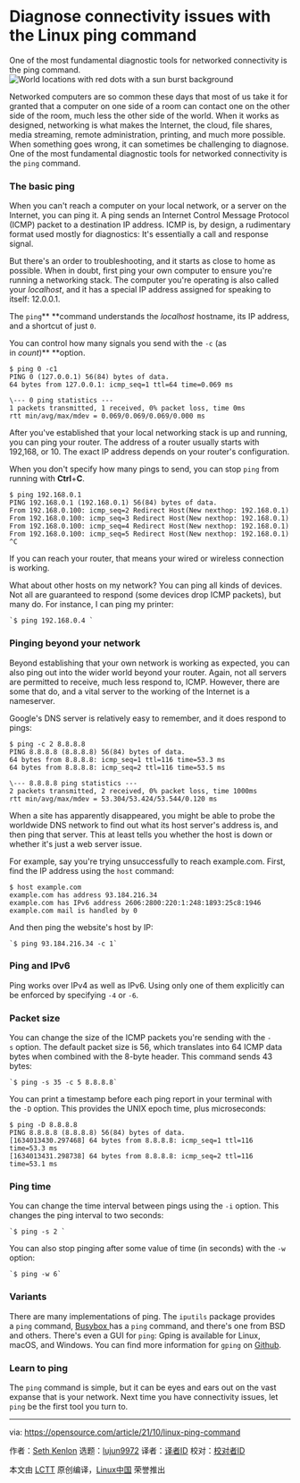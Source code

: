 [#]: subject: "Diagnose connectivity issues with the Linux ping command"
[#]: via: "https://opensource.com/article/21/10/linux-ping-command"
[#]: author: "Seth Kenlon https://opensource.com/users/seth"
[#]: collector: "lujun9972"
[#]: translator: "chai001125"
[#]: reviewer: " "
[#]: publisher: " "
[#]: url: " "

Diagnose connectivity issues with the Linux ping command
======
One of the most fundamental diagnostic tools for networked connectivity
is the ping command.
![World locations with red dots with a sun burst background][1]

Networked computers are so common these days that most of us take it for granted that a computer on one side of a room can contact one on the other side of the room, much less the other side of the world. When it works as designed, networking is what makes the Internet, the cloud, file shares, media streaming, remote administration, printing, and much more possible. When something goes wrong, it can sometimes be challenging to diagnose. One of the most fundamental diagnostic tools for networked connectivity is the `ping` command.

### The basic ping

When you can't reach a computer on your local network, or a server on the Internet, you can ping it. A ping sends an Internet Control Message Protocol (ICMP) packet to a destination IP address. ICMP is, by design, a rudimentary format used mostly for diagnostics: It's essentially a call and response signal.

But there's an order to troubleshooting, and it starts as close to home as possible. When in doubt, first ping your own computer to ensure you're running a networking stack. The computer you're operating is also called your _localhost_, and it has a special IP address assigned for speaking to itself: 12.0.0.1.

The `ping`** **command understands the _localhost_ hostname, its IP address, and a shortcut of just `0`.

You can control how many signals you send with the `-c` (as in _count_)** **option.


```
$ ping 0 -c1
PING 0 (127.0.0.1) 56(84) bytes of data.
64 bytes from 127.0.0.1: icmp_seq=1 ttl=64 time=0.069 ms

\--- 0 ping statistics ---
1 packets transmitted, 1 received, 0% packet loss, time 0ms
rtt min/avg/max/mdev = 0.069/0.069/0.069/0.000 ms
```

After you've established that your local networking stack is up and running, you can ping your router. The address of a router usually starts with 192,168, or 10. The exact IP address depends on your router's configuration.

When you don't specify how many pings to send, you can stop `ping` from running with **Ctrl**+**C**.


```
$ ping 192.168.0.1 
PING 192.168.0.1 (192.168.0.1) 56(84) bytes of data.
From 192.168.0.100: icmp_seq=2 Redirect Host(New nexthop: 192.168.0.1)
From 192.168.0.100: icmp_seq=3 Redirect Host(New nexthop: 192.168.0.1)
From 192.168.0.100: icmp_seq=4 Redirect Host(New nexthop: 192.168.0.1)
From 192.168.0.100: icmp_seq=5 Redirect Host(New nexthop: 192.168.0.1)
^C
```

If you can reach your router, that means your wired or wireless connection is working. 

What about other hosts on my network? You can ping all kinds of devices. Not all are guaranteed to respond (some devices drop ICMP packets), but many do. For instance, I can ping my printer:


```
`$ ping 192.168.0.4 `
```

### Pinging beyond your network

Beyond establishing that your own network is working as expected, you can also ping out into the wider world beyond your router. Again, not all servers are permitted to receive, much less respond to, ICMP. However, there are some that do, and a vital server to the working of the Internet is a nameserver.

Google's DNS server is relatively easy to remember, and it does respond to pings:


```
$ ping -c 2 8.8.8.8
PING 8.8.8.8 (8.8.8.8) 56(84) bytes of data.
64 bytes from 8.8.8.8: icmp_seq=1 ttl=116 time=53.3 ms
64 bytes from 8.8.8.8: icmp_seq=2 ttl=116 time=53.5 ms

\--- 8.8.8.8 ping statistics ---
2 packets transmitted, 2 received, 0% packet loss, time 1000ms
rtt min/avg/max/mdev = 53.304/53.424/53.544/0.120 ms
```

When a site has apparently disappeared, you might be able to probe the worldwide DNS network to find out what its host server's address is, and then ping that server. This at least tells you whether the host is down or whether it's just a web server issue.

For example, say you're trying unsuccessfully to reach example.com. First, find the IP address using the `host` command:


```
$ host example.com
example.com has address 93.184.216.34
example.com has IPv6 address 2606:2800:220:1:248:1893:25c8:1946
example.com mail is handled by 0
```

And then ping the website's host by IP:


```
`$ ping 93.184.216.34 -c 1`
```

### Ping and IPv6

Ping works over IPv4 as well as IPv6. Using only one of them explicitly can be enforced by specifying `-4` or `-6`. 

### Packet size

You can change the size of the ICMP packets you're sending with the `-s` option. The default packet size is 56, which translates into 64 ICMP data bytes when combined with the 8-byte header. This command sends 43 bytes:


```
`$ ping -s 35 -c 5 8.8.8.8`
```

You can print a timestamp before each ping report in your terminal with the `-D` option. This provides the UNIX epoch time, plus microseconds:


```
$ ping -D 8.8.8.8 
PING 8.8.8.8 (8.8.8.8) 56(84) bytes of data.
[1634013430.297468] 64 bytes from 8.8.8.8: icmp_seq=1 ttl=116 time=53.3 ms
[1634013431.298738] 64 bytes from 8.8.8.8: icmp_seq=2 ttl=116 time=53.1 ms
```

### Ping time

You can change the time interval between pings using the `-i` option. This changes the ping interval to two seconds:


```
`$ ping -s 2 `
```

You can also stop pinging after some value of time (in seconds) with the `-w` option:


```
`$ ping -w 6`
```

### Variants

There are many implementations of ping. The `iputils` package provides a `ping` command, [Busybox ][2]has a `ping` command, and there's one from BSD and others. There's even a GUI for `ping`: Gping is available for Linux, macOS, and Windows. You can find more information for `gping` on [Github][3]. 

### Learn to ping

The `ping` command is simple, but it can be eyes and ears out on the vast expanse that is your network. Next time you have connectivity issues, let `ping` be the first tool you turn to.

--------------------------------------------------------------------------------

via: https://opensource.com/article/21/10/linux-ping-command

作者：[Seth Kenlon][a]
选题：[lujun9972][b]
译者：[译者ID](https://github.com/译者ID)
校对：[校对者ID](https://github.com/校对者ID)

本文由 [LCTT](https://github.com/LCTT/TranslateProject) 原创编译，[Linux中国](https://linux.cn/) 荣誉推出

[a]: https://opensource.com/users/seth
[b]: https://github.com/lujun9972
[1]: https://opensource.com/sites/default/files/styles/image-full-size/public/lead-images/world_remote_teams.png?itok=Wk1yBFv6 (World locations with red dots with a sun burst background)
[2]: https://opensource.com/article/21/8/what-busybox
[3]: https://github.com/orf/gping
